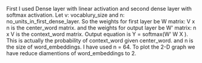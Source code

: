 First I used Dense layer with linear activation and second dense layer with softmax activation. Let v: vocablury_size and n: no_units_in_first_dense_layer. So the weights for first layer be W matrix: V x n is the center_word matrix. and the weights for output layer be W' matrix: n x V is the context_word matrix. Output equation is Y = softmax(W' W X ). This is actually the probability of context_word given center_word. and n is the size of word_embeddings. I have used n = 64. To plot the 2-D graph we have reduce diamentions of word_embeddings to 2.
